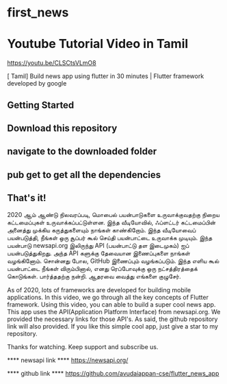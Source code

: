 # first_news

# Youtube Tutorial Video in Tamil
https://youtu.be/CLSCtsVLmO8

[ Tamil] Build news app using flutter in 30 minutes | Flutter framework developed by google

## Getting Started


## Download this repository

## navigate to the downloaded folder

## pub get to get all the dependencies

## That's it!

2020 ஆம் ஆண்டு நிலவரப்படி, மொபைல் பயன்பாடுகளை உருவாக்குவதற்கு நிறைய கட்டமைப்புகள் உருவாக்கப்பட்டுள்ளன. இந்த வீடியோவில், ஃப்ளட்டர் கட்டமைப்பின் அனைத்து முக்கிய கருத்துகளையும் நாங்கள் காண்கிறோம். இந்த வீடியோவைப் பயன்படுத்தி, நீங்கள் ஒரு சூப்பர் கூல் செய்தி பயன்பாட்டை உருவாக்க முடியும். இந்த பயன்பாடு newsapi.org இலிருந்து API (பயன்பாட்டு தள இடைமுகம்) ஐப் பயன்படுத்துகிறது. அந்த API களுக்கு தேவையான இணைப்புகளை நாங்கள் வழங்கினோம். சொன்னது போல, GitHub இணைப்பும் வழங்கப்படும். இந்த எளிய கூல் பயன்பாட்டை நீங்கள் விரும்பினால், எனது ரெப்போவுக்கு ஒரு நட்சத்திரத்தைக் கொடுங்கள். பார்த்ததற்கு நன்றி. ஆதரவை வைத்து எங்களை குழுசேர்.


As of 2020, lots of frameworks are developed for building mobile applications. In this video, we go through all the key concepts of Flutter framework. Using this video, you can able to build a super cool news app.
This app uses the API(Application Platform Interface) from newsapi.org. We provided the necessary links for those API's.
As said, the github repository link will also provided. If you like this simple cool app, just give a star to my repository.

Thanks for watching. Keep support and subscribe us.

**** newsapi link ****
https://newsapi.org/

**** github link ****
https://github.com/avudaiappan-cse/flutter_news_app
